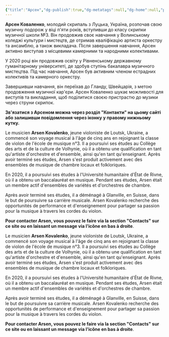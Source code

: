 ```yaml
---
{"title":"Арсен","dg-publish":true,"dg-metatags":null,"dg-home":null,"permalink":"/lena/arsen/","dgPassFrontmatter":true,"noteIcon":""}
---
```



**Арсен Коваленко**, молодий скрипаль з Луцька, Україна, розпочав свою музичну подорож у віці п'яти років, вступивши до класу скрипки музичної школи №3. Він продовжив своє навчання у Волинському коледжі культури і мистецтв, де отримав кваліфікацію артиста оркестру та ансамблю, а також викладача. Після завершення навчання, Арсен активно виступав з місцевими камерними та народними колективами.

У 2020 році він продовжив освіту у Рівненському державному гуманітарному університеті, де здобув ступінь бакалавра музичного мистецтва. Під час навчання, Арсен був активним членом естрадних колективів та камерного оркестру.

Завершивши навчання, він переїхав до Гланду, Швейцарія, з метою продовження музичної кар'єри. Арсен Коваленко шукає можливості для виступів та викладання, щоб поділитися своєю пристрастю до музики через струни скрипок.

**Зв'язатися з Арсеном можна через розділ "Контакти" на цьому сайті або залишивши повідомлення через іконку у правому нижньому кутку.**


Le musicien **Arsen Kovalenko**, jeune violoniste de Loutsk, Ukraine, a commencé son voyage musical à l'âge de cinq ans en rejoignant la classe de violon de l'école de musique n°3. Il a poursuivi ses études au Collège des arts et de la culture de Volhynie, où il a obtenu une qualification en tant qu'artiste d'orchestre et d'ensemble, ainsi qu'en tant qu'enseignant. Après avoir terminé ses études, Arsen s'est produit activement avec des ensembles de musique de chambre locaux et folkloriques.

En 2020, il a poursuivi ses études à l'Université humanitaire d'État de Rivne, où il a obtenu un baccalauréat en musique. Pendant ses études, Arsen était un membre actif d'ensembles de variétés et d'orchestres de chambre.

Après avoir terminé ses études, il a déménagé à Glanville, en Suisse, dans le but de poursuivre sa carrière musicale. Arsen Kovalenko recherche des opportunités de performance et d'enseignement pour partager sa passion pour la musique à travers les cordes du violon.

**Pour contacter Arsen, vous pouvez le faire via la section "Contacts" sur ce site ou en laissant un message via l'icône en bas à droite**.

<p>Le musicien <strong>Arsen Kovalenko</strong>, jeune violoniste de Loutsk, Ukraine, a commencé son voyage musical à l&#39;âge de cinq ans en rejoignant la classe de violon de l&#39;école de musique n°3. Il a poursuivi ses études au Collège des arts et de la culture de Volhynie, où il a obtenu une qualification en tant qu&#39;artiste d&#39;orchestre et d&#39;ensemble, ainsi qu&#39;en tant qu&#39;enseignant. Après avoir terminé ses études, Arsen s&#39;est produit activement avec des ensembles de musique de chambre locaux et folkloriques.</p>
<p>En 2020, il a poursuivi ses études à l&#39;Université humanitaire d&#39;État de Rivne, où il a obtenu un baccalauréat en musique. Pendant ses études, Arsen était un membre actif d&#39;ensembles de variétés et d&#39;orchestres de chambre.</p>
<p>Après avoir terminé ses études, il a déménagé à Glanville, en Suisse, dans le but de poursuivre sa carrière musicale. Arsen Kovalenko recherche des opportunités de performance et d&#39;enseignement pour partager sa passion pour la musique à travers les cordes du violon.</p>
<p><strong>Pour contacter Arsen, vous pouvez le faire via la section &quot;Contacts&quot; sur ce site ou en laissant un message via l&#39;icône en bas à droite</strong>.</p>
